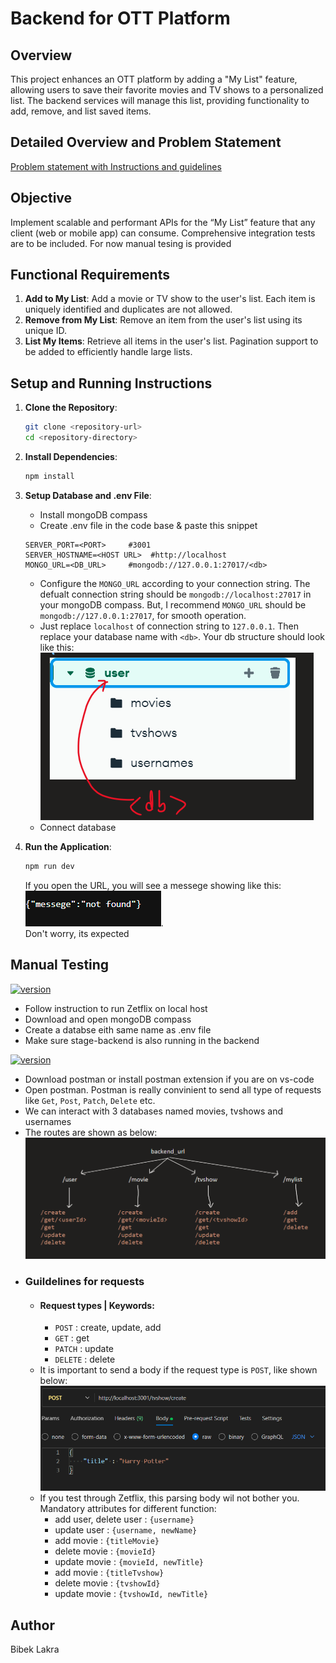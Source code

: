 # Backend for OTT Platform

## Overview
This project enhances an OTT platform by adding a "My List" feature, allowing users to save their favorite movies and TV shows to a personalized list. The backend services will manage this list, providing functionality to add, remove, and list saved items.

## Detailed Overview and Problem Statement
[Problem statement with Instructions and guidelines](https://github.com/BibekLakra91/stage-backend-mylist/blob/main/Build%20My%20List%20feature.pdf)
## Objective
Implement scalable and performant APIs for the “My List” feature that any client (web or mobile app) can consume. Comprehensive integration tests are to be included. For now manual tesing is provided

## Functional Requirements

1. **Add to My List**: Add a movie or TV show to the user's list. Each item is uniquely identified and duplicates are not allowed.
2. **Remove from My List**: Remove an item from the user's list using its unique ID.
3. **List My Items**: Retrieve all items in the user's list. Pagination support to be added to efficiently handle large lists.

## Setup and Running Instructions

1. **Clone the Repository**:
    ```sh
    git clone <repository-url>
    cd <repository-directory>
    ```

2. **Install Dependencies**:
    ```sh
    npm install
    ```

3. **Setup Database and .env File**:
    - Install mongoDB compass
    - Create .env file in the code base & paste this snippet 
    ```
    SERVER_PORT=<PORT>     #3001
    SERVER_HOSTNAME=<HOST URL>  #http://localhost
    MONGO_URL=<DB_URL>     #mongodb://127.0.0.1:27017/<db>
    ```
    - Configure the `MONGO_URL` according to your connection string. The defualt connection string should be `mongodb://localhost:27017` in your mongoDB compass. But, I recommend `MONGO_URL` should be `mongodb://127.0.0.1:27017`, for smooth operation. 
    - Just replace `localhost` of connection string to `127.0.0.1`. Then replace your database name with `<db>`. Your db structure should look like this: <br>
    ![db](https://github.com/BibekLakra91/stage-backend-mylist/blob/main/assets/db%20structure.png) 
    - Connect database
4. **Run the Application**:
    ```sh
    npm run dev
    ```
    If you open the URL, you will see a messege showing like this:<br>
    ![output](https://github.com/BibekLakra91/stage-backend-mylist/blob/main/assets/run%20dev%20op.png). <br>Don't worry, its expected

## Manual Testing

[![version](https://img.shields.io/badge/Zetflix-1.0.0-red)](https://github.com/BibekLakra91/Zetflix)
- Follow instruction to run Zetflix on local host
- Download and open mongoDB compass
- Create a databse eith same name as .env file
- Make sure stage-backend is also running in the backend

[![version](https://img.shields.io/badge/Postman-1.1.0-orange)](https://www.postman.com/downloads/)
- Download postman or install postman extension if you are on vs-code
- Open postman. Postman is really convinient to send all type of requests like `Get`, `Post`, `Patch`, `Delete` etc.
- We can interact with 3 databases named movies, tvshows and usernames
- The routes are shown as below:<br>
![routes](https://github.com/BibekLakra91/stage-backend-mylist/blob/main/assets/routes%20structures.png)
- ### Guildelines for requests
    - #### Request types | Keywords:
        - `POST` : create, update, add
        - `GET` : get
        - `PATCH` : update
        - `DELETE` : delete
    - It is important to send a body if the request type is `POST`, like shown below:<br>
    ![template](https://github.com/BibekLakra91/stage-backend-mylist/blob/main/assets/Post%20template.png)
    - If you test through Zetflix, this parsing body wil not bother you. Mandatory attributes for different function:
        - add user, delete user : `{username}`
        - update user : `{username, newName}`
        - add movie : `{titleMovie}`
        - delete movie : `{movieId}`
        - update movie : `{movieId, newTitle}`
        - add movie : `{titleTvshow}`
        - delete movie : `{tvshowId}`
        - update movie : `{tvshowId, newTitle}`
       
<!-- ## Design Choices

- **Performance**: Optimized database queries and indexed frequently accessed fields to ensure quick data retrieval.
- **Scalability**: Implemented pagination in the "List My Items" API to handle large datasets efficiently.
- **Tech Stack**: Chose TypeScript for its strong typing and maintainability; MongoDB for its flexibility with hierarchical data.

## Assumptions

- Users are authenticated
- The initial dataset provided is sufficient for testing the feature.

By adhering to these guidelines and considerations, the "My List" feature will be robust, efficient, and ready for production deployment.

## Deployment
This is deployed using varcel -->

## Author
Bibek Lakra